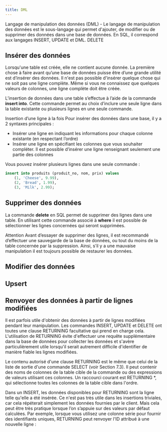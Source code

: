 ```yaml
---
title: DML
---
```


Langage de manipulation des données (DML) - Le langage de manipulation des données est le sous-langage qui permet d'ajouter, de modifier ou de supprimer des données dans une base de données. En SQL, il correspond aux langages INSERT, UPDATE et DML. DELETE

## Insérer des données

Lorsqu'une table est créée, elle ne contient aucune donnée. La première chose à faire avant qu’une base de données puisse être d’une grande utilité est d’insérer des données. Il n'est pas possible d'insérer quelque chose qui ne soit pas une ligne complète. Même si vous ne connaissez que quelques valeurs de colonnes, une ligne complète doit être créée.

L’insertion de données dans une table s’effectue à l’aide de la commande **insert into**. Cette commande permet au choix d’inclure une seule ligne dans la table existante ou plusieurs lignes en une seule commande.

Insertion d’une ligne à la fois
Pour insérer des données dans une base, il y a 2 syntaxes principales :

- Insérer une ligne en indiquant les informations pour chaque colonne existante (en respectant l’ordre)
- Insérer une ligne en spécifiant les colonnes que vous souhaiter compléter. Il est possible d’insérer une ligne renseignant seulement une partie des colonnes

Vous pouvez insérer plusieurs lignes dans une seule commande :

```sql
insert into produits (produit_no, nom, prix) values
    (1, 'Cheese', 9.99),
    (2, 'Bread', 1.99),
    (3, 'Milk', 2.99);
```

## Supprimer des données

La commande **delete** en SQL permet de supprimer des lignes dans une table. En utilisant cette commande associé à **where** il est possible de sélectionner les lignes concernées qui seront supprimées.

Attention
Avant d’essayer de supprimer des lignes, il est recommandé d’effectuer une sauvegarde de la base de données, ou tout du moins de la table concernée par la suppression. Ainsi, s’il y a une mauvaise manipulation il est toujours possible de restaurer les données.

## Modifier des données


## Upsert

## Renvoyer des données à partir de lignes modifiées

Il est parfois utile d'obtenir des données à partir de lignes modifiées pendant leur manipulation. Les commandes INSERT, UPDATE et DELETE ont toutes une clause RETURNING facultative qui prend en charge cela. L'utilisation de RETURNING évite d'effectuer une requête supplémentaire dans la base de données pour collecter les données et s'avère particulièrement utile lorsqu'il serait autrement difficile d'identifier de manière fiable les lignes modifiées.

Le contenu autorisé d'une clause RETURNING est le même que celui de la liste de sortie d'une commande SELECT (voir Section 7.3). Il peut contenir des noms de colonnes de la table cible de la commande ou des expressions de valeurs utilisant ces colonnes. Un raccourci courant est RETURNING *, qui sélectionne toutes les colonnes de la table cible dans l'ordre.

Dans un INSERT, les données disponibles pour RETURNING sont la ligne telle qu'elle a été insérée. Ce n'est pas très utile dans les insertions triviales, car cela répéterait simplement les données fournies par le client. Mais cela peut être très pratique lorsque l’on s’appuie sur des valeurs par défaut calculées. Par exemple, lorsque vous utilisez une colonne série pour fournir des identifiants uniques, RETURNING peut renvoyer l'ID attribué à une nouvelle ligne :
